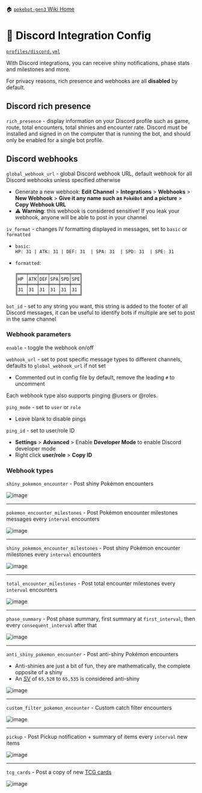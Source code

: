 🏠 [`pokebot-gen3` Wiki Home](../Readme.md)

# 📢 Discord Integration Config

[`profiles/discord.yml`](../../profiles/discord.yml)

With Discord integrations, you can receive shiny notifications, phase stats and milestones and more.

For privacy reasons, rich presence and webhooks are all **disabled** by default.

## Discord rich presence
`rich_presence` - display information on your Discord profile such as game, route, total encounters, total shinies and encounter rate. Discord must be installed and signed in on the computer that is running the bot, and should only be enabled for a single bot profile.

## Discord webhooks
`global_webhook_url` - global Discord webhook URL, default webhook for all Discord webhooks unless specified otherwise
- Generate a new webhook: **Edit Channel** > **Integrations** > **Webhooks** > **New Webhook** > **Give it any name such as `PokéBot` and a picture** > **Copy Webhook URL**
- ⚠ **Warning**: this webhook is considered sensitive! If you leak your webhook, anyone will be able to post in your channel

`iv_format` - changes IV formatting displayed in messages, set to `basic` or `formatted`
- `basic`: <br>`HP: 31 | ATK: 31 | DEF: 31  | SPA: 31  | SPD: 31  | SPE: 31`

- `formatted`:
  ```
  ╔═══╤═══╤═══╤═══╤═══╤═══╗
  ║HP │ATK│DEF│SPA│SPD│SPE║
  ╠═══╪═══╪═══╪═══╪═══╪═══╣
  ║31 │31 │31 │31 │31 │31 ║
  ╚═══╧═══╧═══╧═══╧═══╧═══╝
  ```

`bot_id` - set to any string you want, this string is added to the footer of all Discord messages, it can be useful to identify bots if multiple are set to post in the same channel

### Webhook parameters
`enable` - toggle the webhook on/off

`webhook_url` - set to post specific message types to different channels, defaults to `global_webhook_url` if not set
- Commented out in config file by default, remove the leading `#` to uncomment

Each webhook type also supports pinging @users or @roles.

`ping_mode` - set to `user` or `role`
- Leave blank to disable pings

`ping_id` - set to user/role ID
- **Settings** > **Advanced** > Enable **Developer Mode** to enable Discord developer mode
- Right click **user/role** > **Copy ID**

### Webhook types
`shiny_pokemon_encounter` - Post shiny Pokémon encounters

![image](../images/discord_config_shiny_encounter.png)

***

`pokemon_encounter_milestones` - Post Pokémon encounter milestones messages every `interval` encounters

![image](../images/discord_config_milestones.png)

***

`shiny_pokemon_encounter_milestones` - Post shiny Pokémon encounter milestones every `interval` encounters

![image](../images/discord_config_shiny_milestone.png)

***

`total_encounter_milestones` - Post total encounter milestones every `interval` encounters

![image](../images/discord_config_total_milestone.png)

***

`phase_summary` - Post phase summary, first summary at `first_interval`, then every `consequent_interval` after that

![image](../images/discord_config_phase_summary.png)

***

`anti_shiny_pokemon_encounter` - Post anti-shiny Pokémon encounters
- Anti-shinies are just a bit of fun, they are mathematically, the complete opposite of a shiny
- An [SV](https://bulbapedia.bulbagarden.net/wiki/Personality_value#Shininess) of `65,528` to `65,535` is considered anti-shiny

![image](../images/discord_config_anti_shiny.png)

***

`custom_filter_pokemon_encounter` - Custom catch filter encounters

![image](../images/discord_config_custom_filter.png)

***

`pickup` - Post Pickup notification + summary of items every `interval` new items

![image](../images/discord_config_pickup.png)


***

`tcg_cards` - Post a copy of new [TCG cards](Console,%20Logging%20and%20Image%20Config.md#tcg-cards)

![image](../images/tcg_example.png)

